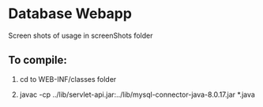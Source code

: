 # Database Webapp 

Screen shots of usage in screenShots folder

## To compile:
1) cd to WEB-INF/classes folder

2) javac -cp ../lib/servlet-api.jar:../lib/mysql-connector-java-8.0.17.jar *.java
